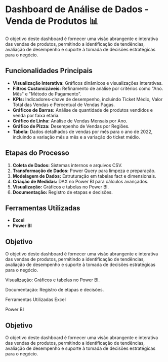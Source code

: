 # Dashboard de Análise de Dados - Venda de Produtos 📊

O objetivo deste dashboard é fornecer uma visão abrangente e interativa das vendas de produtos, permitindo a identificação de tendências, avaliação de desempenho e suporte à tomada de decisões estratégicas para o negócio.


## Funcionalidades Principais

- **Visualização Interativa:** Gráficos dinâmicos e visualizações interativas.
- **Filtros Customizáveis:** Refinamento de análise por critérios como "Ano. Mês" e "Método de Pagamento".
- **KPIs:** Indicadores-chave de desempenho, incluindo Ticket Médio, Valor Total das Vendas e Percentual de Vendas Pagas.
- **Gráficos de Barras:** Análise de quantidade de produtos vendidos e venda por faixa etária.
- **Gráfico de Linha:** Análise de Vendas Mensais por Ano.
- **Gráfico de Pizza:** Desempenho de Vendas por Regiões.
- **Tabela:** Dados detalhados de vendas por mês para o ano de 2022, incluindo a variação mês a mês e a variação do ticket médio.

## Etapas do Processo

1. **Coleta de Dados:** Sistemas internos e arquivos CSV.
2. **Transformação de Dados:** Power Query para limpeza e preparação.
3. **Modelagem de Dados:** Estruturação em tabelas fact e dimensionais.
4. **Criação de Medidas:** DAX no Power BI para cálculos avançados.
5. **Visualização:** Gráficos e tabelas no Power BI.
6. **Documentação:** Registro de etapas e decisões.

## Ferramentas Utilizadas

- **Excel**
- **Power BI**

## Objetivo

O objetivo deste dashboard é fornecer uma visão abrangente e interativa das vendas de produtos, permitindo a identificação de tendências, avaliação de desempenho e suporte à tomada de decisões estratégicas para o negócio.


Visualização: Gráficos e tabelas no Power BI.

Documentação: Registro de etapas e decisões.

Ferramentas Utilizadas
Excel

Power BI

## Objetivo
O objetivo deste dashboard é fornecer uma visão abrangente e interativa das vendas de produtos, permitindo a identificação de tendências, avaliação de desempenho e suporte à tomada de decisões estratégicas para o negócio.
